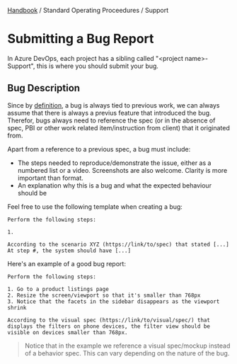 [Handbook](../../README.md) / Standard Operating Proceedures / Support

# Submitting a Bug Report

In Azure DevOps, each project has a sibling called "&lt;project name&gt;-Support", this is where you should submit your bug.

## Bug Description

Since by [definition](../../definitions/bug.md), a bug is always tied to previous work, we can always assume that there is always a previus feature that introduced the bug. Therefor, bugs always need to reference the spec (or in the absence of spec, PBI or other work related item/instruction from client) that it originated from.

Apart from a reference to a previous spec, a bug must include:

- The steps needed to reproduce/demonstrate the issue, either as a numbered list or a video. Screenshots are also welcome. Clarity is more important than format.
- An explanation why this is a bug and what the expected behaviour should be

Feel free to use the following template when creating a bug:

```
Perform the following steps:

1.

According to the scenario XYZ (https://link/to/spec) that stated [...]
At step #, the system should have [...]
```

Here's an example of a good bug report:

```
Perform the following steps:

1. Go to a product listings page
2. Resize the screen/viewport so that it's smaller than 768px
3. Notice that the facets in the sidebar disappears as the viewport shrink

According to the visual spec (https://link/to/visual/spec/) that displays the filters on phone devices, the filter view should be visible on devices smaller than 768px.
```

> Notice that in the example we reference a visual spec/mockup instead of a behavior spec. This can vary depending on the nature of the bug.